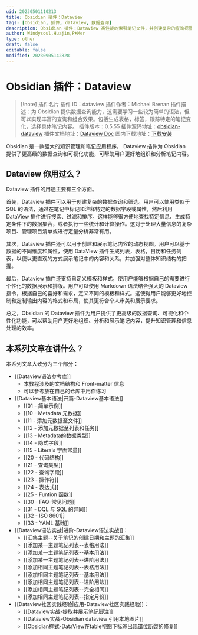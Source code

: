 ```yaml
---
uid: 20230501110213
title: Obsidian 插件：Dataview
tags: [Obsidian, 插件, dataview, 数据查询]
description: Obsidian 插件：Dataview 高性能的索引笔记文件，并创建复杂的查询视图，如表格，列表，任务，日历视图
author: Windysoul,Huajin,PKMer
type: other
draft: false
editable: false
modified: 20230905142828
---
```


# Obsidian 插件：Dataview

> [!note] 插件名片
> 插件 ID：dataview
> 插件作者：Michael Brenan
> 插件描述：为 Obsidian 提供数据查询能力，这需要学习一些较为简单的语法，但可以实现丰富的查询和组合效果。包括生成表格，标签，跟踪特定的笔记变化，选择具体笔记内容。
> 插件版本：0.5.55
> 插件源码地址：[obsidian-dataview](https://github.com/blacksmithgu/obsidian-dataview)
> 插件文档地址：[Dataview Doc](https://blacksmithgu.github.io/obsidian-dataview/)
> 国内下载地址：[下载安装](https://pkmer.cn/products/plugin/pluginMarket/?dataview)

Obsidian 是一款强大的知识管理和笔记应用程序， Dataview 插件为 Obsidian 提供了更高级的数据查询和可视化功能，可帮助用户更好地组织和分析笔记内容。

## Dataview 你用过么？

Dataview 插件的用途主要有三个方面。

首先，Dataview 插件可以用于创建复杂的数据查询和筛选。用户可以使用类似于 SQL 的语法，通过在笔记中标记和注释特定的数据字段或属性，然后利用 DataView 插件进行搜索、过滤和排序。这样能够很方便地查找特定信息、生成特定条件下的数据集合，或者执行一些统计和计算操作。这对于处理大量信息的复杂项目、管理项目清单或进行定量分析非常有用。

其次，Dataview 插件还可以用于创建和展示笔记内容的动态视图。用户可以基于数据的不同维度和属性，使用 DataView 插件生成列表，表格，日历和任务列表，以便以更直观的方式展示笔记中的内容和关系，并加强对整体知识结构的把握。

最后，Dataview 插件还支持自定义模板和样式，使用户能够根据自己的需要进行个性化的数据展示和排版。用户可以使用 Markdown 语法结合强大的 Dataview 指令，根据自己的喜好和需求，定义不同的模板和样式。这使得用户能够更好地控制和定制输出内容的格式和布局，使其更符合个人审美和展示要求。

总之，Obsidian 的 Dataview 插件为用户提供了更高级的数据查询、可视化和个性化功能，可以帮助用户更好地组织、分析和展示笔记内容，提升知识管理和信息处理的效率。

## 本系列文章在讲什么？

本系列文章大致分为三个部分：

- [[Dataview语法参考库]]
	- 本教程涉及的文档结构和 Front-matter 信息
	- 可以参考放在自己的仓库中用作练习
- [[Dataview基本语法|开篇-Dataview基本语法]]
	- [[01 - 简单示例]]
	- [[10 - Metadata 元数据]]
	- [[11 - 添加元数据至文件]]
	- [[12 - 添加元数据至列表和任务]]
	- [[13 - Metadata的数据类型]]
	- [[14 - 隐式字段]]
	- [[15 - Literals 字面常量]]
	- [[20 - 代码结构]]
	- [[21 - 查询类型]]
	- [[22 - 查询字段]]
	- [[23 - 操作符]]
	- [[24 - 表达式]]
	- [[25 - Funtion 函数]]
	- [[30 - FAQ-常见问题]]
	- [[31 - DQL 与 SQL 的异同]]
	- [[32 - ISO 8601]]
	- [[33 - YAML 基础]]
- [[Dataview语法实战|进阶-Dataview语法实战]]：
	- [[汇集主题--关于笔记的创建日期和主题的汇集]]
	- [[添加某一主题笔记列表--表格用法]]
	- [[添加某一主题笔记列表--基本用法]]
	- [[添加某一主题笔记列表--进阶用法]]
	- [[添加相同主题笔记列表--表格用法]]
	- [[添加相同主题笔记列表--基本用法]]
	- [[添加相同主题笔记列表--进阶用法]]
	- [[添加相同主题笔记列表--完全相同]]
	- [[添加相同主题笔记列表--指定月份]]
- [[Dataview社区实践经验|应用-Dataview社区实践经验]]：
	- [[Dataview实战-提取并展示笔记脚注]]
	- [[Dataview实战-Obsidian dataview 引用本地图片]]
	- [[Obsidian样式-DataView在table视图下标签出现错位断裂的修复]]